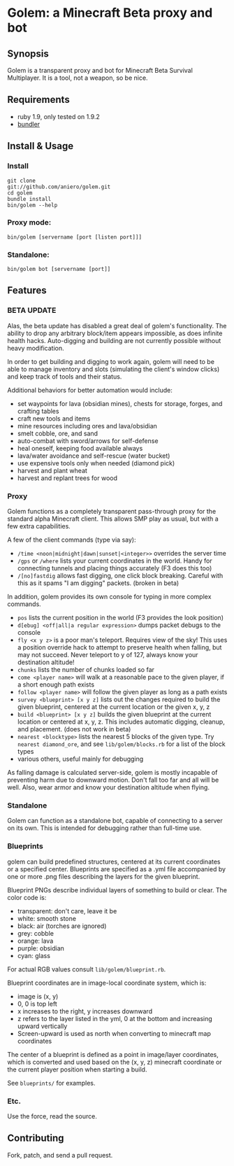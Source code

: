 # Golem: a Minecraft Beta proxy and bot

## Synopsis

Golem is a transparent proxy and bot for Minecraft Beta Survival Multiplayer.
It is a tool, not a weapon, so be nice.

## Requirements

* ruby 1.9, only tested on 1.9.2
* [bundler](http://gembundler.com)

## Install & Usage

### Install

    git clone
    git://github.com/aniero/golem.git
    cd golem
    bundle install
    bin/golem --help

### Proxy mode:

    bin/golem [servername [port [listen port]]]

### Standalone:

    bin/golem bot [servername [port]]

## Features

### BETA UPDATE

Alas, the beta update has disabled a great deal of golem's functionality.
The ability to drop any arbitrary block/item appears impossible, as does
infinite health hacks. Auto-digging and building are not currently possible
without heavy modification.

In order to get building and digging to work again, golem will need to be able
to manage inventory and slots (simulating the client's window clicks) and keep
track of tools and their status.

Additional behaviors for better automation would include:

* set waypoints for lava (obsidian mines), chests for storage, forges,
  and crafting tables
* craft new tools and items
* mine resources including ores and lava/obsidian
* smelt cobble, ore, and sand
* auto-combat with sword/arrows for self-defense
* heal oneself, keeping food available always
* lava/water avoidance and self-rescue (water bucket)
* use expensive tools only when needed (diamond pick)
* harvest and plant wheat
* harvest and replant trees for wood

### Proxy

Golem functions as a completely transparent pass-through proxy for the standard
alpha Minecraft client. This allows SMP play as usual, but with a few extra
capabilities.

A few of the client commands (type via say):

* `/time <noon|midnight|dawn|sunset|<integer>>` overrides the server time
* `/gps` or `/where` lists your current coordinates in the world. Handy for
  connecting tunnels and placing things accurately (F3 does this too)
* `/[no]fastdig` allows fast digging, one click block breaking. Careful with
  this as it spams "I am digging" packets. (broken in beta)

In addition, golem provides its own console for typing in more complex commands.

* `pos` lists the current position in the world (F3 provides the look position)
* `d[ebug] <off|all|a regular expression>` dumps packet debugs to the console
* `fly <x y z>` is a poor man's teleport. Requires view of the sky! This uses a
  position override hack to attempt to preserve health when falling, but may not
  succeed. Never teleport to y of 127, always know your destination altitude!
* `chunks` lists the number of chunks loaded so far
* `come <player name>` will walk at a reasonable pace to the given player, if a
  short enough path exists
* `follow <player name>` will follow the given player as long as a path exists
* `survey <blueprint> [x y z]` lists out the changes required to build the given
  blueprint, centered at the current location or the given x, y, z
* `build <blueprint> [x y z]` builds the given blueprint at the current location
  or centered at x, y, z. This includes automatic digging, cleanup, and
  placement. (does not work in beta)
* `nearest <blocktype>` lists the nearest 5 blocks of the given type. Try
  `nearest diamond_ore`, and see `lib/golem/blocks.rb` for a list of the block
  types
* various others, useful mainly for debugging

As falling damage is calculated server-side, golem is mostly incapable of
preventing harm due to downward motion. Don't fall too far and all will
be well. Also, wear armor and know your destination altitude when flying.

### Standalone

Golem can function as a standalone bot, capable of connecting to a server on its
own. This is intended for debugging rather than full-time use.

### Blueprints

golem can build predefined structures, centered at its current coordinates or a
specified center. Blueprints are specified as a .yml file accompanied by one or
more .png files describing the layers for the given blueprint.

Blueprint PNGs describe individual layers of something to build or clear. The
color code is:

* transparent: don't care, leave it be
* white: smooth stone
* black: air (torches are ignored)
* grey: cobble
* orange: lava
* purple: obsidian
* cyan: glass

For actual RGB values consult `lib/golem/blueprint.rb`.

Blueprint coordinates are in image-local coordinate system, which is:

* image is (x, y)
* 0, 0 is top left
* x increases to the right, y increases downward
* z refers to the layer listed in the yml, 0 at the bottom and increasing upward
  vertically
* Screen-upward is used as north when converting to minecraft map coordinates

The center of a blueprint is defined as a point in image/layer coordinates,
which is converted and used based on the (x, y, z) minecraft coordinate or the
current player position when starting a build.

See `blueprints/` for examples.

### Etc.

Use the force, read the source.

## Contributing

Fork, patch, and send a pull request.
